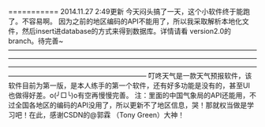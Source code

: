 ===========
2014.11.27 2:49更新
今天闷头搞了一天，这个小软件终于能跑了。不容易啊。
因为之前的地区编码的API不能用了，所以我采取解析本地化文件，然后insert进database的方式来得到数据库。详情请看 version2.0的branch。待完善~
————————————————————————————————————————————————————————————————————————————————————————————————————————————————————————————————
叮咚天气是一款天气预报软件，该软件目前为第一版，是本人练手的第一个软件，还有好多功能是没有的，甚至UI也做得好差。o(╯□╰)o有空再慢慢完善。
注：里面的中国气象局的API还能用，不过全国各地区的编码的API没用了，所以更新不了地区信息，哭！那就权当做是学习吧！在此，感谢CSDN的@郭霖 （Tony Green）大神！
